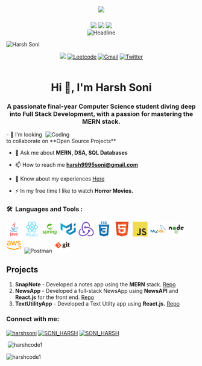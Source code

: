 <h1 align="center" style="color:#faebee">
  <img height="40px" src="https://img.shields.io/badge/-Hello world!👋-faebee?&style=for-the-badge&logoWidth=50" />
</h1>
<div align="center">
  <img height="40px" src="https://img.shields.io/badge/-I'm-faebee?&style=for-the-badge&logoWidth=50" />
  <img height="40px" src="https://img.shields.io/badge/-TARU-8A2BE2?&style=for-the-badge&logoWidth=50" />
  <img height="40px" src="https://img.shields.io/badge/-PATHAK-faebee?&style=for-the-badge&logoWidth=50" />

  <br>

  <img src="https://readme-typing-svg.herokuapp.com/?color=8A2BE2%&size=32&center=true&vCenter=true&width=600&height=50&pause=1000&vCenter=true&background=faebee&lines=Hi+there+I%27m+Harsh+Soni+%F0%9F%91%8B;Full-stack+Developer;Problem+Solver" alt="Headline" />

<p align="left"> <img src="https://komarev.com/ghpvc/?username=harshcode1&label=Profile%20views&color=0e75b6&style=flat" alt="Harsh Soni" /> </p>
  <a href="https://www.linkedin.com/in/harsh-soni-885651221/"><img src="https://img.shields.io/badge/LinkedIn-0077B5?style=for-the-badge&logo=linkedin&logoColor=white" /></a>
  <a href="https://leetcode.com/SONI_HARSH/"><img src="https://img.shields.io/badge/Leetcode-FFA500?style=for-the-badge&logo=leetcode&logoColor=white" alt="Leetcode" /></a>
  <a href="mailto:harsh9995soni@gmail.com"><img src="https://img.shields.io/badge/Gmail-D14836?style=for-the-badge&logo=gmail&logoColor=white" alt="Gmail" /></a>
  <a href="https://x.com/Harsh21_Soni"><img src="https://img.shields.io/badge/Twitter-1DA1F2?style=for-the-badge&logo=twitter&logoColor=white" alt="Twitter" /></a>
</div>
<br />


<h1 align="center">Hi 👋, I'm Harsh Soni</h1>
<h3 align="center">A passionate final-year Computer Science student diving deep into Full Stack Development, with a passion for mastering the MERN stack.</h3>
<img align="right" alt="Coding" width="400" src="https://media3.giphy.com/media/qgQUggAC3Pfv687qPC/giphy.gif" />
<p align="left"></p>
- 👯 I’m looking to collaborate on **Open Source Projects**

- 💬 Ask me about **MERN, DSA, SQL Databases**

- 📫 How to reach me **harsh9995soni@gmail.com**

- 📄 Know about my experiences [Here](https://www.linkedin.com/in/harsh-soni-885651221/)

- ⚡ In my free time I like to watch **Horror Movies.**


### 🛠 &nbsp;Languages and Tools :

<p>
<img src="https://github.com/devicons/devicon/blob/master/icons/java/java-original-wordmark.svg" title="Java" alt="Java" width="40" height="40"/>&nbsp;
<img src="https://github.com/devicons/devicon/blob/master/icons/react/react-original-wordmark.svg" title="React" alt="React" width="40" height="40"/>&nbsp;
<img src="https://github.com/devicons/devicon/blob/master/icons/spring/spring-original-wordmark.svg" title="Spring" alt="Spring" width="40" height="40"/>&nbsp;
<img src="https://github.com/devicons/devicon/blob/master/icons/materialui/materialui-original.svg" title="Material UI" alt="Material UI" width="40" height="40"/>&nbsp;
<img src="https://github.com/devicons/devicon/blob/master/icons/redux/redux-original.svg" title="Redux" alt="Redux " width="40" height="40"/>&nbsp;
<img src="https://github.com/devicons/devicon/blob/master/icons/css3/css3-plain-wordmark.svg"  title="CSS3" alt="CSS" width="40" height="40"/>&nbsp;
<img src="https://github.com/devicons/devicon/blob/master/icons/html5/html5-original.svg" title="HTML5" alt="HTML" width="40" height="40"/>&nbsp;
<img src="https://github.com/devicons/devicon/blob/master/icons/javascript/javascript-original.svg" title="JavaScript" alt="JavaScript" width="40" height="40"/>&nbsp;
<img src="https://github.com/devicons/devicon/blob/master/icons/mysql/mysql-original-wordmark.svg" title="MySQL"  alt="MySQL" width="40" height="40"/>&nbsp;
<img src="https://github.com/devicons/devicon/blob/master/icons/nodejs/nodejs-original-wordmark.svg" title="NodeJS" alt="NodeJS" width="40" height="40"/>&nbsp;
<img src="https://github.com/devicons/devicon/blob/master/icons/amazonwebservices/amazonwebservices-plain-wordmark.svg" title="AWS" alt="AWS" width="40" height="40"/>&nbsp;
<img src="https://www.vectorlogo.zone/logos/getpostman/getpostman-icon.svg" title="Postman"  alt="Postman" width="40" height="40"/>&nbsp;
<img src="https://github.com/devicons/devicon/blob/master/icons/git/git-original-wordmark.svg" title="Git" **alt="Git" width="40" height="40"/>&nbsp;
</p>

## Projects 
1. **SnapNote** - Developed a notes app using the **MERN** stack.  [Repo](https://github.com/harshcode1/SnapNote)
2. **NewsApp** - Developed a full-stack NewsApp using **NewsAPI** and **React.js** for the front end.  [Repo](https://github.com/harshcode1/NewsApp)
3. **TextUtilityApp** - Developed a Text Utilty app using **React.js.** [Repo](https://github.com/harshcode1/TextUtils-)

   
<h3 align="left">Connect with me:</h3>
<p align="left">
<a href="https://www.linkedin.com/in/harsh-soni-885651221/" target="blank"><img align="center" src="https://raw.githubusercontent.com/rahuldkjain/github-profile-readme-generator/master/src/images/icons/Social/linked-in-alt.svg" alt="harshsoni" height="30" width="40" /></a>
<a href="https://www.hackerrank.com/profile/harsh9995soni" target="blank"><img align="center" src="https://raw.githubusercontent.com/rahuldkjain/github-profile-readme-generator/master/src/images/icons/Social/hackerrank.svg" alt="SONI_HARSH" height="30" width="40" /></a>
<a href="https://leetcode.com/SONI_HARSH/" target="blank"><img align="center" src="https://raw.githubusercontent.com/rahuldkjain/github-profile-readme-generator/master/src/images/icons/Social/leet-code.svg" alt="SONI_HARSH" height="30" width="40" /></a>
</p>

<p>&nbsp;<img  src="https://github-readme-stats.vercel.app/api?username=harshcode1&show_icons=true&locale=en&theme=dracula&count_private=true" alt="harshcode1" /></p>

<p><img align="center" src="https://github-readme-streak-stats.herokuapp.com/?user=harshcode1&theme=dracula" alt="harshcode1" /></p>
